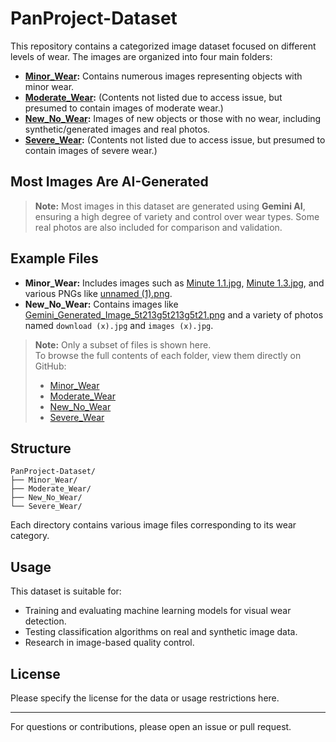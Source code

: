 # PanProject-Dataset

This repository contains a categorized image dataset focused on different levels of wear. The images are organized into four main folders:

- **[Minor_Wear](https://github.com/alen217/PanProject-Dataset/tree/master/Minor_Wear):** Contains numerous images representing objects with minor wear.
- **[Moderate_Wear](https://github.com/alen217/PanProject-Dataset/tree/master/Moderate_Wear):** (Contents not listed due to access issue, but presumed to contain images of moderate wear.)
- **[New_No_Wear](https://github.com/alen217/PanProject-Dataset/tree/master/New_No_Wear):** Images of new objects or those with no wear, including synthetic/generated images and real photos.
- **[Severe_Wear](https://github.com/alen217/PanProject-Dataset/tree/master/Severe_Wear):** (Contents not listed due to access issue, but presumed to contain images of severe wear.)

## Most Images Are AI-Generated

> **Note:** Most images in this dataset are generated using **Gemini AI**, ensuring a high degree of variety and control over wear types. Some real photos are also included for comparison and validation.

## Example Files

- **Minor_Wear:** Includes images such as [Minute 1.1.jpg](https://github.com/alen217/PanProject-Dataset/blob/master/Minor_Wear/Minute%201.1.jpg), [Minute 1.3.jpg](https://github.com/alen217/PanProject-Dataset/blob/master/Minor_Wear/Minute%201.3.jpg), and various PNGs like [unnamed (1).png](https://github.com/alen217/PanProject-Dataset/blob/master/Minor_Wear/unnamed%20(1).png).
- **New_No_Wear:** Contains images like [Gemini_Generated_Image_5t213g5t213g5t21.png](https://github.com/alen217/PanProject-Dataset/blob/master/New_No_Wear/Gemini_Generated_Image_5t213g5t213g5t21.png) and a variety of photos named `download (x).jpg` and `images (x).jpg`.

> **Note:** Only a subset of files is shown here.  
> To browse the full contents of each folder, view them directly on GitHub:  
> - [Minor_Wear](https://github.com/alen217/PanProject-Dataset/tree/master/Minor_Wear)  
> - [Moderate_Wear](https://github.com/alen217/PanProject-Dataset/tree/master/Moderate_Wear)  
> - [New_No_Wear](https://github.com/alen217/PanProject-Dataset/tree/master/New_No_Wear)  
> - [Severe_Wear](https://github.com/alen217/PanProject-Dataset/tree/master/Severe_Wear)

## Structure

```
PanProject-Dataset/
├── Minor_Wear/
├── Moderate_Wear/
├── New_No_Wear/
└── Severe_Wear/
```

Each directory contains various image files corresponding to its wear category.

## Usage

This dataset is suitable for:

- Training and evaluating machine learning models for visual wear detection.
- Testing classification algorithms on real and synthetic image data.
- Research in image-based quality control.

## License

Please specify the license for the data or usage restrictions here.

---

For questions or contributions, please open an issue or pull request.
